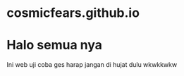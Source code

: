 # cosmicfears.github.io 
<h1>Halo semua nya </h1>
<head>
 <p>Ini web uji coba ges harap jangan di hujat dulu wkwkkwkw </p>
</head>
